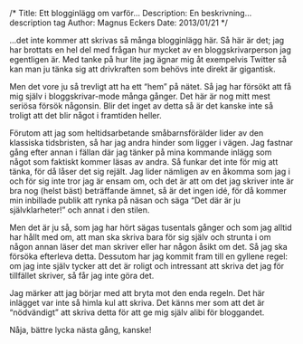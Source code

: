 /*
Title: Ett blogginlägg om varför...
Description: En beskrivning...
description tag
Author: Magnus Eckers
Date: 2013/01/21
*/

…det inte kommer att skrivas så många blogginlägg här. Så här är det; jag har brottats en hel del med frågan hur
mycket av en bloggskrivarperson jag egentligen är. Med tanke på hur lite jag ägnar mig åt exempelvis Twitter så
kan man ju tänka sig att drivkraften som behövs inte direkt är gigantisk.

Men det vore ju så trevligt att ha ett “hem” på nätet. Så jag har försökt att få mig själv i bloggskrivar-mode många
gånger. Det här är nog mitt mest seriösa försök någonsin. Blir det inget av detta så är det kanske inte så troligt
att det blir något i framtiden heller.

Förutom att jag som heltidsarbetande småbarnsförälder lider av den klassiska tidsbristen, så har jag andra hinder
som ligger i vägen. Jag fastnar gång efter annan i fällan där jag tänker på mina kommande inlägg som något som
faktiskt kommer läsas av andra. Så funkar det inte för mig att tänka, för då låser det sig rejält. Jag lider nämligen
av en åkomma som jag i och för sig inte tror jag är ensam om, och det är att om det jag skriver inte är bra nog
(helst bäst) beträffande ämnet, så är det ingen idé, för då kommer min inbillade publik att rynka på näsan och säga
“Det där är ju självklarheter!” och annat i den stilen.

Men det är ju så, som jag har hört sägas tusentals gånger och som jag alltid har hållt med om, att man ska skriva
bara för sig själv och strunta i om någon annan läser det man skriver eller har någon åsikt om det. Så jag ska
försöka efterleva detta. Dessutom har jag kommit fram till en gyllene regel: om jag inte själv tycker att det är
roligt och intressant att skriva det jag för tillfället skriver, så får jag inte göra det.

Jag märker att jag börjar med att bryta mot den enda regeln. Det här inlägget var inte så himla kul att skriva.
Det känns mer som att det är “nödvändigt” att skriva detta för att ge mig själv alibi för bloggandet.

Nåja, bättre lycka nästa gång, kanske!